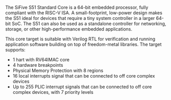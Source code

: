 The SiFive S51 Standard Core is a 64-bit embedded processor, fully compliant with the RISC-V ISA. A small-footprint, low-power design makes the S51 ideal for devices that require a tiny system controller in a larger 64-bit SoC. The S51 can also be used as a standalone controller for networking, storage, or other high-performance embedded applications.

This core target is suitable with Verilog RTL for verification and running application software building on top of freedom-metal libraries. The target supports:

- 1 hart with RV64IMAC core
- 4 hardware breakpoints
- Physical Memory Protection with 8 regions
- 16 local interrupts signal that can be connected to off core complex devices
- Up to 255 PLIC interrupt signals that can be connected to off core complex devices, with 7 priority levels
